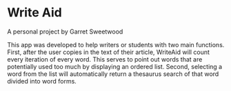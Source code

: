 # Write Aid


A personal project by Garret Sweetwood

This app was developed to help writers or students with two main functions.  First, after the user copies in the text of their article, WriteAid will count every iteration of every word.  This serves to point out words that are potentially used too much by displaying an ordered list.  Second, selecting a word from the list will automatically return a thesaurus search of that word divided into word forms.